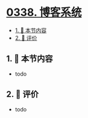 # [0338. 博客系统](https://github.com/tnotesjs/TNotes.react/tree/main/notes/0338.%20%E5%8D%9A%E5%AE%A2%E7%B3%BB%E7%BB%9F)

<!-- region:toc -->

- [1. 🎯 本节内容](#1--本节内容)
- [2. 🫧 评价](#2--评价)

<!-- endregion:toc -->

## 1. 🎯 本节内容

- todo

## 2. 🫧 评价

- todo
